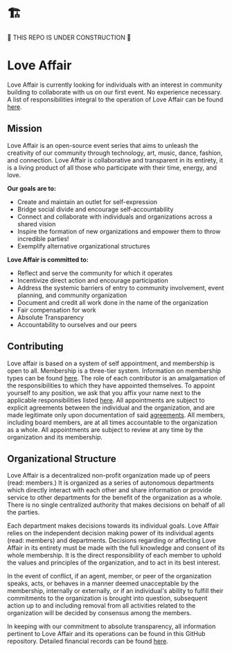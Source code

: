 # 🏗️
🚧 THIS REPO IS UNDER CONSTRUCTION 🚧

# Love Affair

Love Affair is currently looking for individuals with an interest in community building to collaborate with us on our first event. No experience necessary. A list of responsibilities integral to the operation of Love Affair can be found [here](./COOPERATIONS.md).

## Mission

Love Affair is an open-source event series that aims to unleash the
creativity of our community through technology, art, music, dance, fashion, and
connection. Love Affair is collaborative and transparent in its entirety, it is
a living product of all those who participate with their time, energy, and love.

**Our goals are to:**

 - Create and maintain an outlet for self-expression
 - Bridge social divide and encourage self-accountability
 - Connect and collaborate with individuals and organizations across a
   shared vision
 - Inspire the formation of new organizations and empower them to throw incredible parties!
 - Exemplify alternative organizational structures

**Love Affair is committed to:**

 - Reflect and serve the community for which it operates
 - Incentivize direct action and encourage participation
 - Address the systemic barriers of entry to community involvement, event planning, and community organization
 - Document and credit all work done in the name of the organization
 - Fair compensation for work
 - Absolute Transparency
 - Accountability to ourselves and our peers

 ## Contributing

 Love affair is based on a system of self appointment, and membership is open to all. Membership is a three-tier system. Information on membership types can be found [here](./MEMBERS.md). The role of each contributor is an amalgamation of the responsibilities to which they have appointed themselves. To appoint yourself to any position, we ask that you affix your name next to the applicable responsibilities listed [here](./COOPERATIONS.md). All appointments are subject to explicit agreements between the individual and the organization, and are made legitimate only upon documentation of said [agreements](./AGREEMENTS.md). All members, including board members, are at all times accountable to the organization as a whole. All appointments are subject to review at any time by the organization and its membership.

## Organizational Structure

Love Affair is a decentralized non-profit organization made up of peers (read: members.) It is organized as a series of autonomous departments which directly interact with each other and share information or provide service to other departments for the benefit of the organization as a whole. There is no single centralized authority that makes decisions on behalf of all the parties.

Each department makes decisions towards its individual goals. Love Affair relies on the independent decision making power of its individual agents (read: members) and departments. Decisions regarding or affecting Love Affair in its entirety must be made with the full knowledge and consent of its whole membership. It is the direct responsibility of each member to uphold the values and principles of the organization, and to act in its best interest.

In the event of conflict, if an agent, member, or peer of the organization speaks, acts, or behaves in a manner deemed unacceptable by the membership, internally or externally, or if an individual's ability to fulfill their commitments to the organization is brought into question, subsequent action up to and including removal from all activities related to the organization will be decided by consensus among the members.

In keeping with our commitment to absolute transparency, all information pertinent to Love Affair and its operations can be found in this GitHub repository. Detailed financial records can be found [here](./FINANCIAL.md).
